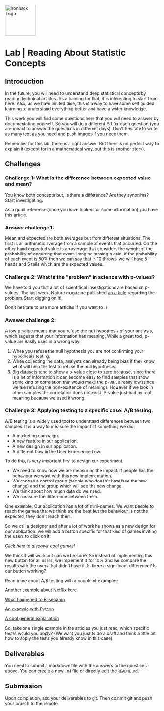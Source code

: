 <img src="https://bit.ly/2VnXWr2" alt="Ironhack Logo" width="100"/>

# Lab | Reading About Statistic Concepts

## Introduction

In the future, you will need to understand deep statistical concepts by reading technical articles. As a training for that, it is interesting to start from here. Also, as we have limited time, this is a way to have some self guided learning to understand everything better and have a wider knowledge.

This week you will find some questions here that you will need to answer by documentating yourself. So you will do a different PR for each question (you are meant to answer the questions in different days). Don't hesitate to write as many text as you need and push images if you need them.

Remember for this lab: there is a right answer. But there is no perfect way to explain it (except for in a mathematical way, but this is another story).

## Challenges

### Challenge 1: What is the difference between expected value and mean?
You know both concepts but, is there a difference? Are they synonims? Start investigating. 

As a good reference (once you have looked for some information) you have   [this](http://expected.news/value2) article.

### Answer challenge 1:
Mean and expected are both averages but from different situations. The first is an arithmetic average from a sample of events that occurred.
On the other hand expected value is an average that considers the weight of the probability of occurring that event. Imagine tossing a coin, if the probability of each event is 50% then we can say that in 10 throws, we will have 5 heads and 5 tails which are the expected values.

### Challenge 2: What is the "problem" in science with p-values?
We have told you that a lot of scientifical investigations are based on p-values. The last week, Nature magazine published [an article](http://nature.social/statistical4) regarding the problem. Start digging on it!

Don't hesitate to use more articles if you want to :)

### Awswer challenge 2:
A low p-value means that you refuse the null hypothesis of your analysis, which sugests that your information has meaning. While a great tool, p-value are easily used in a wrong way.
1) When you refuse the null hypothesis you are not confirming your hypothesis testing.
2) When collecting the data, analysts can already being bias if they know what will help the test to refuse the null hypothesis.
3) Big datasets tend to show a p-value close to zero because, since there is a lot of information it can become easy to find samples that show some kind of correlation that would make the p-value really low (since we are refusing the non-existence of meaning). However if we look in other samples the correlation does not exist. P-value just had no real meaning because we used it wrong.

### Challenge 3: Applying testing to a specific case: A/B testing.
A/B testing is a widely used tool to understand differences between two samples. It is a way to measure the impact of something we did: 
* A marketing campaign.
* A new feature in our application. 
* A new design in our application.
* A different flow in the User Experience flow.

To do this, is very important first to design our experiment. 
* We need to know how we are measuring the impact. If people has the behaviour we want with this new implementation.
* We choose a control group (people who doesn't have/see the new change) and the group which will see the new change. 
* We think about how much data do we need.
* We measure the difference between them.

One example:
Our application has a lot of mini-games. We want people to reach the games that we think are the best but the behaviour is not the expected, they don't reach them.

So we call a designer and after a lot of work he shows us a new design for our application: we will add a button specific for that kind of games inviting the users to click on it:

*Click here to discover cool games!*

We think it will work but can we be sure? So instead of implementing this new button for all users, we implement it for 10% and we compare the results with the users that didn't have it. Is there a significant difference? Is our button working?

Read more about A/B testing with a couple of examples:

[Another example about Netflix here](http://select.video/artwork4)

[What happened to Basecamp](http://millions.social/tested7)

[An example with Python](http://math.social/tested3)

[A cool general explanation](http://arts.show/tested7)

So, take one single example in the articles you just read, which specific test/s would you apply? (We want you just to do a draft and think a little bit how to apply the tests you already know in this case)

## Deliverables
You need to submit a markdown file with the answers to the questions above. You can create a new `.md` file or directly edit the `README.md`.

## Submission
Upon completion, add your deliverables to git. Then commit git and push your branch to the remote.
